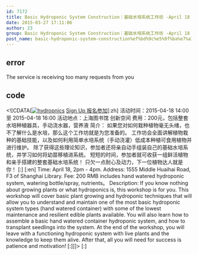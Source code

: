 ```yaml
---
id: 7172
title: Basic Hydroponic System Construction｜基础水培系统工作坊 -April 18
date: 2015-03-27 17:11:06
author: 23
group: Basic Hydroponic System Construction｜基础水培系统工作坊 -April 18
post_name: basic-hydroponic-system-construction%ef%bd%9c%e5%9f%ba%e7%a1%80%e6%b0%b4%e5%9f%b9%e7%b3%bb%e7%bb%9f%e5%b7%a5%e4%bd%9c%e5%9d%8a
---
```


## error
The service is receiving too many requests from you

## code
 <!\[CDATA\[[![hydropnics](http://xinchejian.com/wp-content/uploads/2014/10/hydropnics-290x290.jpeg)](http://139.162.84.35/wp-content/uploads/2014/10/hydropnics.jpeg) [Sign Up 报名参加](http://www.huodongxing.com/event/7274992464800 "立即报名")\[:zh\] 活动时间：2015-04-18 14:00 至 2015-04-18 16:00 活动地点：上海图书馆 创新空间 费用：200元，包括整套水培种植器具，手动浇水器，营养液 简介： 如果您对如何栽种植物毫无头绪，也不了解什么是水培，那么这个工作坊就是为您准备的。 工作坊会全面讲解植物栽种的基础技能，以及如何利用简单水培系统（手动浇灌）低成本种植可食用植物并进行维护。 除了获得这些理论知识，参加者还将亲自动手组装自己的基础水培系统，并学习如何将幼苗移植进系统。 短短的时间，参加者就可收获一组鲜活植物和亲手搭建的整套基础水培系统！ 只欠一点耐心及动力，下一位植物达人就是你！ \[:\] \[:en\] Time: April 18, 2pm - 4pm. Address: 1555 Middle Huaihai Road, F3 of Shanghai Library. Fee: 200 RMB includes hand watered hydroponic system, watering bottle/spray, nutrients。 Description: If you know nothing about growing plants or what hydroponics is, this workshop is for you. This workshop will cover basic plant growing and hydroponic techniques that will allow you to understand and maintain one of the most basic hydroponic system types (hand watered container) with some of the lowest maintenance and resilient edible plants available. You will also learn how to assemble a basic hand watered container hydroponic system, and how to transplant seedlings into the system. At the end of the workshop, you will leave with a functioning hydroponic system with live plants and the knowledge to keep them alive. After that, all you will need for success is patience and motivation! \[:\]\]\]> \[:\]
